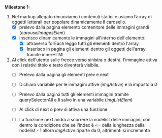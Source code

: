 **Milestone 1:**
1. Nel markup allegato rimuoviamo i contenuti statici e usiamo l’array di oggetti letterali per popolare dinamicamente il carosello.
    - [x] prelevo dalla pagina elemento contenitore delle immagini grandi (*carouselImagesElem*)
    - [x] Inserisco dinamicamente le immagini all'interno dell'elemento: 
        - [x] attraverso forEach leggo tutti gli elementi dentro l'array
        - [x] Inserisco in pagina gli elementi dentro gli oggetti dell'array tramite innerHTML

2. Al click dell'utente sulle frecce verso sinistra o destra, l'immagine attiva con i relativi titolo e testo diventerà visibile.
    - [ ] Prelevo dalla pagina gli elementi prev e next
    - [ ] Dichiaro variabile per le immagini attive (*imgActive*) e la imposto a 0
    - [ ] Prelevo dalla pagina tutti gli elementi immagini tramite querySelectorAll e li salvo in una variabile (*imgListElem*)
    - [ ] Al click di next o prev si attiva una funzione
    - [ ] La funzione next andrà a scorrere la nodelist delle immagini, con dentro la condizione che se l'index è <= della lunghezza della nodelist - 1 allora *imgActive* riparte da 0, altrimenti si incrementa




<!-- **Milestone 2:**
Aggiungere il **ciclo infinito** del carosello. Ovvero se la miniatura attiva è la prima e l'utente clicca la freccia verso destra, la miniatura che deve attivarsi sarà l'ultima e viceversa per l'ultima miniatura se l'utente clicca la freccia verso sinistra.
**BONUS 1:**
Aggiungere le thumbnails (sottoforma di miniatura) ed al click attivare l’immagine corrispondente.
**BONUS 2:**
Aggiungere funzionalità di autoplay: dopo un certo periodo di tempo (3 secondi) l’immagine attiva dovrà cambiare alla successiva.
**BONUS 3:**
Aggiungere bottoni di start/stop e di inversione del meccanismo di autoplay. -->